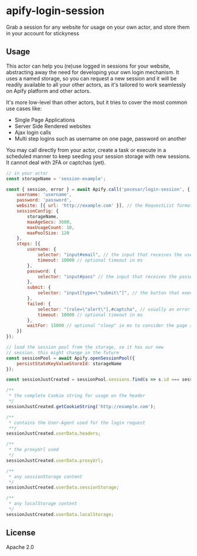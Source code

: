 # apify-login-session

Grab a session for any website for usage on your own actor, and store them in your account for stickyness

## Usage

This actor can help you (re)use logged in sessions for your website, abstracting away the need for developing your own login mechanism. It uses a named storage, so you can request a new session and it will be readily available to all your other actors, as it's tailored to work seamlessly on Apify platform and other actors.

It's more low-level than other actors, but it tries to cover the most common use cases like:

* Single Page Applications
* Server Side Rendered websites
* Ajax login calls
* Multi step logins such as username on one page, password on another

You may call directly from your actor, create a task or execute in a scheduled manner to keep seeding your session storage with new sessions. It cannot deal with 2FA or captchas (yet).

```js
// in your actor
const storageName = 'session-example';

const { session, error } = await Apify.call('pocesar/login-session', {
    username: 'username',
    password: 'password',
    website: [{ url: 'http://example.com' }], // the RequestList format
    sessionConfig: {
        storageName,
        maxAgeSecs: 3600,
        maxUsageCount: 10,
        maxPoolSize: 120
    },
    steps: [{
        username: {
            selector: "input#email", // the input that receives the username
            timeout: 10000 // optional timeout in ms
        },
        password: {
            selector: "input#pass" // the input that receives the password
        },
        submit: {
            selector: "input[type=\"submit\"]", // the button that executes the login
        },
        failed: {
            selector: "[role=\"alert\"],#captcha", // usually an error that tells the login failed
            timeout: 10000 // optional timeout in ms
        },
        waitFor: 15000 // optional "sleep" in ms to consider the page as "settled"
    }]
});

// load the session pool from the storage, so it has our new
// session. this might change in the future
const sessionPool = await Apify.openSessionPool({
    persistStateKeyValueStoreId: storageName
});

const sessionJustCreated = sessionPool.sessions.find(s => s.id === session.id);

/**
 * the complete Cookie string for usage on the header
 */
sessionJustCreated.getCookieString('http://example.com');

/**
 * contains the User-Agent used for the login request
 **/
sessionJustCreated.userData.headers;

/**
 * the proxyUrl used
 */
sessionJustCreated.userData.proxyUrl;

/**
 * any sessionStorage content
 */
sessionJustCreated.userData.sessionStorage;

/**
 * any localStorage content
 */
sessionJustCreated.userData.localStorage;

```

## License

Apache 2.0

